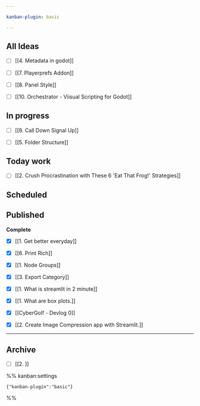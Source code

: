 ```yaml
---

kanban-plugin: basic

---
```


## All Ideas

- [ ] [[4. Metadata in godot]]
- [ ] [[7. Playerprefs Addon]]
- [ ] [[8. Panel Style]]
- [ ] [[10. Orchestrator - Viisual Scripting for Godot]]


## In progress

- [ ] [[9. Call Down Signal Up]]
- [ ] [[5. Folder Structure]]


## Today work

- [ ] [[2. Crush Procrastination with These 6 'Eat That Frog!' Strategies]]


## Scheduled



## Published

**Complete**
- [x] [[1. Get better everyday]]
- [x] [[6. Print Rich]]
- [x] [[1. Node Groups]]
- [x] [[3. Export Category]]
- [x] [[1. What is streamlit in 2 minute]]
- [x] [[1. What are box plots.]]
- [x] [[CyberGolf - Devlog 0]]
- [x] [[2. Create Image Compression app with Streamlit.]]


***

## Archive

- [ ] [[2. ]]

%% kanban:settings
```
{"kanban-plugin":"basic"}
```
%%